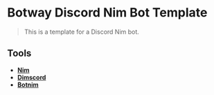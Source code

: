 # Botway Discord Nim Bot Template

> This is a template for a Discord Nim bot.

## Tools

- [**Nim**](https://nim-lang.org)
- [**Dimscord**](https://github.com/krisppurg/dimscord)
- [**Botnim**](https://github.com/abdfnx/botway/blob/main/packages/botnim/main.nim)
